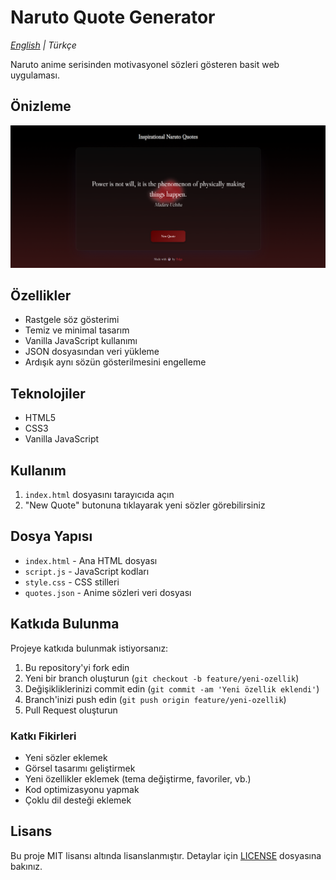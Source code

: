 # Naruto Quote Generator

_[English](README.md) | Türkçe_

Naruto anime serisinden motivasyonel sözleri gösteren basit web uygulaması.

## Önizleme

![Uygulama Görseli](assets/screenshot.png)

## Özellikler

- Rastgele söz gösterimi
- Temiz ve minimal tasarım
- Vanilla JavaScript kullanımı
- JSON dosyasından veri yükleme
- Ardışık aynı sözün gösterilmesini engelleme

## Teknolojiler

- HTML5
- CSS3
- Vanilla JavaScript

## Kullanım

1. `index.html` dosyasını tarayıcıda açın
2. "New Quote" butonuna tıklayarak yeni sözler görebilirsiniz

## Dosya Yapısı

- `index.html` - Ana HTML dosyası
- `script.js` - JavaScript kodları
- `style.css` - CSS stilleri
- `quotes.json` - Anime sözleri veri dosyası

## Katkıda Bulunma

Projeye katkıda bulunmak istiyorsanız:

1. Bu repository'yi fork edin
2. Yeni bir branch oluşturun (`git checkout -b feature/yeni-ozellik`)
3. Değişikliklerinizi commit edin (`git commit -am 'Yeni özellik eklendi'`)
4. Branch'inizi push edin (`git push origin feature/yeni-ozellik`)
5. Pull Request oluşturun

### Katkı Fikirleri

- Yeni sözler eklemek
- Görsel tasarımı geliştirmek
- Yeni özellikler eklemek (tema değiştirme, favoriler, vb.)
- Kod optimizasyonu yapmak
- Çoklu dil desteği eklemek

## Lisans

Bu proje MIT lisansı altında lisanslanmıştır. Detaylar için [LICENSE](LICENSE) dosyasına bakınız.
